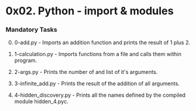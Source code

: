 # 0x02. Python - import & modules

### Mandatory Tasks

0. 0-add.py - Imports an addition function and prints the result of 1 plus 2.

1. 1-calculation.py - Imports functions from a file and calls them within program.

2. 2-args.py - Prints the number of and list of it's arguments.

3. 3-infinite_add.py - Prints the result of the addition of all arguments.

4. 4-hidden_discovery.py - Prints all the names defined by the compiled module hidden_4.pyc.
